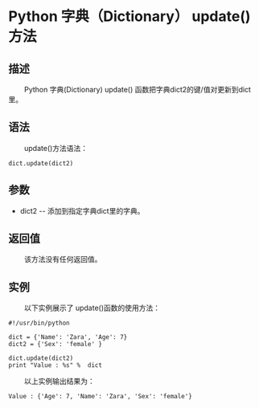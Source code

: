 # Python 字典（Dictionary） update()方法
## 描述
&#160;&#160;&#160;&#160;&#160;&#160;&#160;&#160;Python 字典(Dictionary) update() 函数把字典dict2的键/值对更新到dict里。

## 语法
&#160;&#160;&#160;&#160;&#160;&#160;&#160;&#160;update()方法语法：

```
dict.update(dict2)
```

## 参数
- dict2 -- 添加到指定字典dict里的字典。

## 返回值
&#160;&#160;&#160;&#160;&#160;&#160;&#160;&#160;该方法没有任何返回值。

## 实例
&#160;&#160;&#160;&#160;&#160;&#160;&#160;&#160;以下实例展示了 update()函数的使用方法：

```
#!/usr/bin/python

dict = {'Name': 'Zara', 'Age': 7}
dict2 = {'Sex': 'female' }

dict.update(dict2)
print "Value : %s" %  dict
```

&#160;&#160;&#160;&#160;&#160;&#160;&#160;&#160;以上实例输出结果为：

```
Value : {'Age': 7, 'Name': 'Zara', 'Sex': 'female'}
```